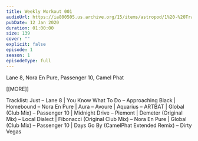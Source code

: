 ```yaml
---
title: Weekly Workout 001
audioUrl: https://ia800505.us.archive.org/15/items/astropod/1%20-%20Trailer%20with%20BG%20%28enhanced%29.ogg
pubDate: 12 Jan 2020
duration: 01:00:00
size: 139
cover: ""
explicit: false
episode: 1
season: 1
episodeType: full
---
```

Lane 8, Nora En Pure, Passenger 10, Camel Phat

[[MORE]]

Tracklist: Just – Lane 8 | You Know What To Do – Approaching Black | Homebound – Nora En Pure | Aura – Avoure | Aquarius – ARTBAT | Global (Club Mix) – Passenger 10 | Midnight Drive – Piemont | Demeter (Original Mix) – Local Dialect | Fibonacci (Original Club Mix) – Nora En Pure | Global (Club Mix) – Passenger 10 | Days Go By (CamelPhat Extended Remix) – Dirty Vegas